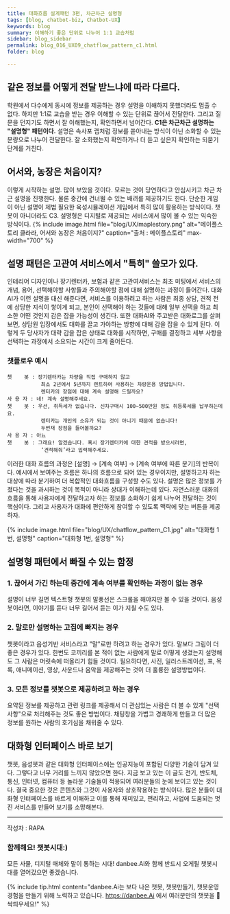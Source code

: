 ```yaml
---
title: 대화흐름 설계패턴 3편, 차근차근 설명형
tags: [blog, chatbot-biz, Chatbot-UX]
keywords: blog
summary: 이해하기 좋은 단위로 나누어 1:1 교습처럼
sidebar: blog_sidebar
permalink: blog_016_UX09_chatflow_pattern_c1.html
folder: blog

---
```


## 같은 정보를 어떻게 전달 받느냐에 따라 다르다. 
학원에서 다수에게 동시에 정보를 제공하는 경우 설명을 이해하지 못했더라도 멈출 수 없다. 하지만 1:1로 교습을 받는 경우 이해할 수 있는 단위로 끊어서 전달한다. 그리고 질문을 던지기도 하면서 잘 이해했는지, 확인하면서 넘어간다. <strong>C1은 차근차근 설명하는 "설명형" 패턴이다.</strong> 설명은 속사포 랩처럼 정보를 쏟아내는 방식이 아닌 소화할 수 있는 분량으로 나누어 전달한다. 잘 소화했는지 확인하거나 더 듣고 싶은지 확인하는 되묻기 단계를 거친다. 


## 어서와, 농장은 처음이지?
이렇게 시작하는 설명. 많이 보았을 것이다. 모르는 것이 당연하다고 안심시키고 차근 차근 설명을 진행한다. 물론 중간에 건너뛸 수 있는 배려를 제공하기도 한다. 단순한 게임이 아닌 설명이 제법 필요한 육성시뮬레이션 게임에서 특히 많이 활용하는 방식이다. 챗봇이 아니더라도 C3. 설명헝은 디지털로 제공되는 서비스에서 많이 볼 수 있는 익숙한 방식이다. 
{% include image.html file="blog/UX/maplestory.png" alt="메이플스토리 클라라, 어서와 농장은 처음이지?" caption="출처 : 메이플스토리" max-width="700" %}


## 설명 패턴은 고관여 서비스에서 "특히" 쓸모가 있다.
인테리어 디자인이나 장기렌터카, 보험과 같은 고관여서비스는 최초 미팅에서 서비스의 개념, 용어, 선택해야할 사항들과 주의해야할 점에 대해 설명하는 과정이 들어간다. 대화AI가 이런 설명을 대신 해준다면, 서비스를 이용하려고 하는 사람은 최종 상담, 견적 전에 상당한 지식이 쌓이게 되고, 본인이 선택해야 하는 것들에 대해 일부 선택을 하고 최소한 어떤 것인지 감은 잡을 가능성이 생긴다. 또한 대화AI와 주고받은 대화로그를 살펴보면, 상담원 입장에서도 대화를 끌고 가야하는 방향에 대해 감을 잡을 수 있게 된다. 이렇게 두 당사자가 대략 감을 잡은 상태로 대화를 시작하면, 구매를 결정하고 세부 사항을 선택하는 과정에서 소요되는 시간이 크게 줄어든다. 

### 챗플로우 예시
    챗    봇 : 장기렌터카는 차량을 직접 구매하지 않고 
               최소 2년에서 5년까지 렌트하여 사용하는 차량운용 방법입니다.
               렌터카의 장점에 대해 계속 설명해 드릴까요?
    사 용 자 : 네! 계속 설명해주세요.
    챗    봇 : 우선, 취득세가 없습니다. 신차구매시 100~500만원 정도 취등록세를 납부하는데요. 
               렌터카는 개인의 소유가 되는 것이 아니기 때문에 없습니다! 
               두번재 장점을 들어볼까요?
    사 용 자 : 아뇨
    챗    봇 : 그래요! 알겠습니다. 혹시 장기렌터카에 대한 견적을 받으시려면, 
               ‘견적해줘’라고 입력해주세요.

이러한 대화 흐름의 과정은 [설명] → [계속 여부] → [계속 여부에 따른 분기]의 반복이다.
예시에서 보여주는 흐름은 하나의 흐름으로 되어 있는 경우이지만, 설명하고자 하는 대상에 따라 분기하여 더 복합적인 대화흐름을 구성할 수도 있다.
설명은 많은 정보를 가졌다는 것을 과시하는 것이 목적이 아니라 상대가 이해하는데 있다. 자연스러운 대화의 흐름을 통해 사용자에게 전달하고자 하는 정보를 소화하기 쉽게 나누어 전달하는 것이 핵심이다. 그리고 사용자가 대화에 편안하게 참여할 수 있도록 맥락에 맞는 버튼을 제공하자. 

{% include image.html file="blog/UX/chatflow_pattern_C1.jpg" alt="대화형 1번, 설명형" caption="대화형 1번, 설명형" %}

## 설명형 패턴에서 빠질 수 있는 함정

### 1. 끊어서 가긴 하는데 중간에 계속 여부를 확인하는 과정이 없는 경우
설명이 너무 길면 텍스트형 챗봇의 말풍선은 스크롤을 해야지만 볼 수 있을 것이다. 음성봇이라면, 이야기를 듣다 너무 길어서 듣는 이가 지칠 수도 있다.  

### 2. 말로만 설명하는 고집에 빠지는 경우
챗봇이라고 음성기반 서비스라고 "말"로만 하려고 하는 경우가 있다. 말보다 그림이 더 좋은 경우가 있다. 한번도 코끼리를 본 적이 없는 사람에게 말로 어떻게 생겼는지 설명해도 그 사람은 머릿속에 떠올리기 힘들 것이다. 필요하다면, 사진, 일러스트레이션, 표, 목록, 애니메이션, 영상, 사운드나 음악을 제공해주는 것이 더 훌륭한 설명방법이다. 

### 3. 모든 정보를 챗봇으로 제공하려고 하는 경우
요약된 정보를 제공하고 관련 링크를 제공해서 더 관심있는 사람은 더 볼 수 있게 "선택사항"으로 처리해주는 것도 좋은 방법이다. 채팅창을 가볍고 경쾌하게 만들고 더 많은 정보를 원하는 사람의 호기심을 채워줄 수 있다.

## 대화형 인터페이스 바로 보기
챗봇, 음성봇과 같은 대화형 인터페이스에는 인공지능이 포함된 다양한 기술이 담겨 있다. 그렇다고 너무 거리를 느끼지 않았으면 한다. 지금 보고 있는 이 글도 전기, 반도체, 통신, 인터넷, 컴퓨터 등 놀라운 기술들이 적용되어 여러분들의 눈에 보이고 있는 것이다. 결국 중요한 것은 콘텐츠와 그것이 사용자와 상호작용하는 방식이다. 많은 분들이 대화형 인터페이스를 바르게 이해하고 이를 통해 재미있고, 편리하고, 사업에 도움되는 멋진 서비스를 만들어 보기를 소망해본다. 


<hr>
작성자 : RAPA

### 함께해요! 챗봇시대:)
모든 사물, 디지털 매체와 말이 통하는 시대! danbee.Ai와 함께 반드시 오게될 챗봇시대를 열어갔으면 좋겠습니다.

{% include tip.html content="danbee.Ai는 보다 나은 챗봇, 챗봇만들기, 챗봇운영 경험을 만들기 위해 노력하고 있습니다. https://danbee.Ai 에서 여러분만의 챗봇을 🌱싹틔우세요!" %}
